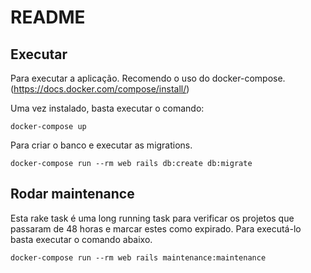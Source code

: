 # README

## Executar

Para executar a aplicação. Recomendo o uso do docker-compose. (https://docs.docker.com/compose/install/)

Uma vez instalado, basta executar o comando:

```
docker-compose up
```

Para criar o banco e executar as migrations.

```
docker-compose run --rm web rails db:create db:migrate
```

## Rodar maintenance

Esta rake task é uma long running task para verificar os projetos que passaram de 48 horas e marcar estes como expirado. Para executá-lo basta executar o comando abaixo.

```
docker-compose run --rm web rails maintenance:maintenance
```
